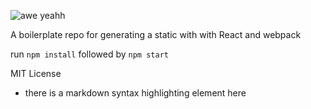 ![awe
yeahh](https://dl.dropboxusercontent.com/u/567408/gifs/its-happening.gif)

A boilerplate repo for generating a static with with React and webpack

run ```npm install``` followed by ```npm start```

MIT License

* there is a markdown syntax highlighting element here
